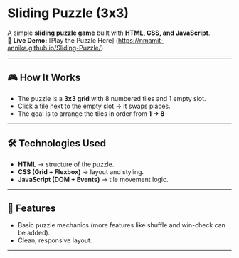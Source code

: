# Sliding Puzzle (3x3)

A simple **sliding puzzle game** built with **HTML, CSS, and JavaScript**.  
🔗 **Live Demo:** [Play the Puzzle Here] (https://nmamit-annika.github.io/Sliding-Puzzle/)


---

## 🎮 How It Works
- The puzzle is a **3x3 grid** with 8 numbered tiles and 1 empty slot.
- Click a tile next to the empty slot → it swaps places.
- The goal is to arrange the tiles in order from **1 → 8**
---

## 🛠️ Technologies Used
- **HTML** → structure of the puzzle.
- **CSS (Grid + Flexbox)** → layout and styling.
- **JavaScript (DOM + Events)** → tile movement logic.

---

## 🚀 Features
- Basic puzzle mechanics (more features like shuffle and win-check can be added).
- Clean, responsive layout.

---
